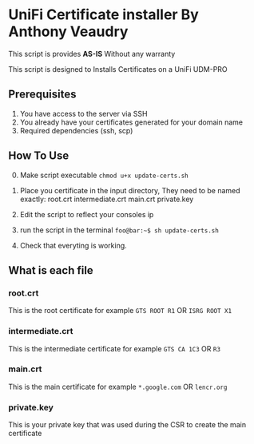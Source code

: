 # **UniFi Certificate installer By Anthony Veaudry**

This script is provides **AS-IS** Without any warranty

This script is designed to Installs Certificates on a UniFi UDM-PRO

## **Prerequisites**

1) You have access to the server via SSH
2) You already have your certificates generated for your domain name
3) Required dependencies (ssh, scp)

## **How To Use**

0. Make script executable
```chmod u+x update-certs.sh```

1. Place you certificate in the input directory, They need to be named exactly:
root.crt
intermediate.crt
main.crt
private.key

2. Edit the script to reflect your consoles ip

3. run the script in the terminal
```foo@bar:~$ sh update-certs.sh```

4. Check that everyting is working.

## What is each file

### **root.crt**

This is the root certificate for example `GTS ROOT R1` OR `ISRG ROOT X1`

### **intermediate.crt**

This is the intermediate certificate for example `GTS CA 1C3` OR `R3`

### **main.crt**

This is the main certificate for example `*.google.com` OR `lencr.org`

### **private.key**

This is your private key that was used during the CSR to create the main certificate
